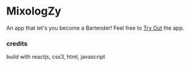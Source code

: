 # MixologZy
An app that let's you become a Bartender!
Feel free to [Try Out](https://fierce-inlet-30549.herokuapp.com/) the app.

### credits
build with reactjs, css3, html, javascript
